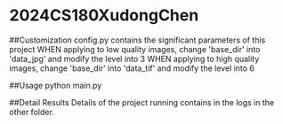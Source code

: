 # 2024CS180XudongChen
##Customization
config.py contains the significant parameters of this project
WHEN applying to low quality images, change 'base_dir' into 'data_jpg' and 
modify the level into 3
WHEN applying to high quality images, change 'base_dir' into 'data_tif' and 
modify the level into 6

##Usage
python main.py

##Detail Results
Details of the project running contains in the logs in the other folder.
